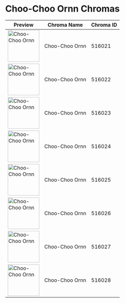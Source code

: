 # Choo-Choo Ornn Chromas

| Preview | Chroma Name | Chroma ID |
|---|---|---|
| <img src='https://raw.communitydragon.org/latest/plugins/rcp-be-lol-game-data/global/default/v1/champion-chroma-images/516/516021.png' alt='Choo-Choo Ornn' width='100'> | Choo-Choo Ornn | 516021 |
| <img src='https://raw.communitydragon.org/latest/plugins/rcp-be-lol-game-data/global/default/v1/champion-chroma-images/516/516022.png' alt='Choo-Choo Ornn' width='100'> | Choo-Choo Ornn | 516022 |
| <img src='https://raw.communitydragon.org/latest/plugins/rcp-be-lol-game-data/global/default/v1/champion-chroma-images/516/516023.png' alt='Choo-Choo Ornn' width='100'> | Choo-Choo Ornn | 516023 |
| <img src='https://raw.communitydragon.org/latest/plugins/rcp-be-lol-game-data/global/default/v1/champion-chroma-images/516/516024.png' alt='Choo-Choo Ornn' width='100'> | Choo-Choo Ornn | 516024 |
| <img src='https://raw.communitydragon.org/latest/plugins/rcp-be-lol-game-data/global/default/v1/champion-chroma-images/516/516025.png' alt='Choo-Choo Ornn' width='100'> | Choo-Choo Ornn | 516025 |
| <img src='https://raw.communitydragon.org/latest/plugins/rcp-be-lol-game-data/global/default/v1/champion-chroma-images/516/516026.png' alt='Choo-Choo Ornn' width='100'> | Choo-Choo Ornn | 516026 |
| <img src='https://raw.communitydragon.org/latest/plugins/rcp-be-lol-game-data/global/default/v1/champion-chroma-images/516/516027.png' alt='Choo-Choo Ornn' width='100'> | Choo-Choo Ornn | 516027 |
| <img src='https://raw.communitydragon.org/latest/plugins/rcp-be-lol-game-data/global/default/v1/champion-chroma-images/516/516028.png' alt='Choo-Choo Ornn' width='100'> | Choo-Choo Ornn | 516028 |
